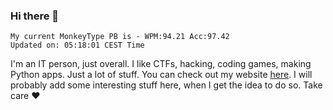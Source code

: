 ### Hi there 👋
<!-- PB START -->
```
My current MonkeyType PB is - WPM:94.21 Acc:97.42
Updated on: 05:18:01 CEST Time
```
<!-- PB END -->
I'm an IT person, just overall. I like CTFs, hacking, coding games, making Python apps. Just a lot of stuff.
You can check out my website [here](https://skill3472.github.io/).
I will probably add some interesting stuff here, when I get the idea to do so. Take care ❤️
